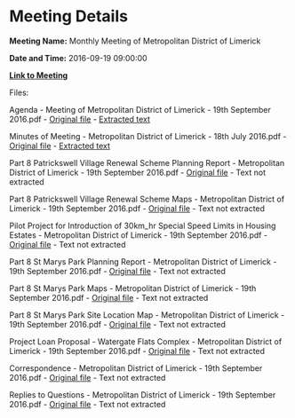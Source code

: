 # Meeting Details

**Meeting Name:** Monthly Meeting of Metropolitan District of Limerick

**Date and Time:** 2016-09-19 09:00:00

**[Link to Meeting](https://www.limerick.ie/council/whats-on/monthly-meeting-metropolitan-district-limerick-6)**

Files: 

Agenda - Meeting of Metropolitan District of Limerick - 19th September 2016.pdf - [Original file](https://beta.limerick.ie/sites/default/files/media/documents/2017-04/agenda_19th_september_2016.pdf) - [Extracted text](./Agenda%20-%20Meeting%20of%20Metropolitan%20District%20of%20Limerick%20-%2019th%20September%202016.md)

Minutes of Meeting - Metropolitan District of Limerick - 18th July 2016.pdf - [Original file](https://beta.limerick.ie/sites/default/files/media/documents/2017-04/minutes_18th_july_2016.pdf) - [Extracted text](./Minutes%20of%20Meeting%20-%20Metropolitan%20District%20of%20Limerick%20-%2018th%20July%202016.md)

Part 8 Patrickswell Village Renewal Scheme Planning Report - Metropolitan District of Limerick - 19th September 2016.pdf - [Original file](https://beta.limerick.ie/sites/default/files/media/documents/2017-04/part_8_patrickswell_village_renewal_scheme_planning_report.pdf) - Text not extracted

Part 8 Patrickswell Village Renewal Scheme Maps - Metropolitan District of Limerick - 19th September 2016.pdf - [Original file](https://beta.limerick.ie/sites/default/files/media/documents/2017-04/part_8_patrickswell_village_renewal_scheme_maps_0.pdf) - Text not extracted

Pilot Project for Introduction of 30km_hr Special Speed Limits in Housing Estates - Metropolitan District of Limerick - 19th September 2016.pdf - [Original file](https://beta.limerick.ie/sites/default/files/media/documents/2017-04/pilot_project_for_the_introduction_of_30_km-hr_special_speed_limits_in_5_housing_estates.pdf) - Text not extracted

Part 8 St Marys Park Planning Report - Metropolitan District of Limerick - 19th September 2016.pdf - [Original file](https://beta.limerick.ie/sites/default/files/media/documents/2017-04/part_8_st_marys_park_planning_report.pdf) - Text not extracted

Part 8 St Marys Park Maps - Metropolitan District of Limerick - 19th September 2016.pdf - [Original file](https://beta.limerick.ie/sites/default/files/media/documents/2017-04/part_8_st_marys_park_maps.pdf) - Text not extracted

Part 8 St Marys Park Site Location Map - Metropolitan District of Limerick - 19th September 2016.pdf - [Original file](https://beta.limerick.ie/sites/default/files/media/documents/2017-04/part_8_st_marys_park_site_location_map.pdf) - Text not extracted

Project Loan Proposal - Watergate Flats Complex - Metropolitan District of Limerick - 19th September 2016.pdf - [Original file](https://beta.limerick.ie/sites/default/files/media/documents/2017-04/project_loan_proposal_watergate_refurbishment_works.pdf) - Text not extracted

Correspondence - Metropolitan District of Limerick - 19th September 2016.pdf - [Original file](https://beta.limerick.ie/sites/default/files/media/documents/2017-04/correspondence_september_2016.pdf) - Text not extracted

Replies to Questions - Metropolitan District of Limerick - 19th September 2016.pdf - [Original file](https://beta.limerick.ie/sites/default/files/media/documents/2017-04/replies_to_questions_september_2016_0.pdf) - Text not extracted

